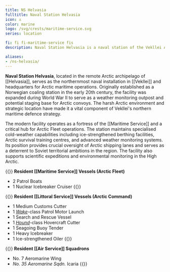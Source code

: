 ```yaml
---
title: NS Helvasia
fulltitle: Naval Station Helvasia
icon: ⚓️
color: marine
logo: /svg/crests/maritime-service.svg
series: location

fi: fi fi-maritime-service fis
description: Naval Station Helvasia is a naval station of the Vekllei Armed Forces, located in the republic of Helvasia.

aliases:
- /ns-helvasia/
---
```

<span class="fi fi-maritime-service fis"></span> **Naval Station Helvasia**, located in the remote Arctic archipelago of [[Helvasia]], serves as the northernmost naval installation in [[Vekllei]] and headquarters for Arctic maritime operations. Originally established as a Norwegian coaling station in the early 20th century, the facility was expanded during World War II to serve as a weather monitoring outpost and potential staging base for Arctic convoys. The harsh Arctic environment and strategic location have made it a vital component of Vekllei's northern maritime defence strategy.

The modern facility operates as a fortress of the [[Maritime Service]] and a critical hub for Arctic Fleet operations. The station maintains specialised cold-weather capabilities including ice-strengthened berthing facilities, Arctic survival training centres, and advanced weather monitoring systems. Its position provides crucial oversight of Arctic shipping lanes and serves as a deterrent to Soviet territorial ambitions in the region. The facility also supports scientific expeditions and environmental monitoring in the High Arctic.

{{<note table>}}
**Resident [[Maritime Service]] Vessels (Arctic Fleet)**

* 2 Patrol Boats
* 1 Nuclear Icebreaker Cruiser
{{</note>}}

{{<note table>}}
**Resident [[Littoral Service]] Vessels (Arctic Command)**

* 1 Medium Customs Cutter
* 1 [*Wake*](/wake-class/)-class Patrol Motor Launch
* 1 Search and Rescue Vessel
* 1 [*Hound*](/hound-class/)-class Hovercraft Cutter
* 1 Seagoing Buoy Tender
* 1 Heavy Icebreaker
* 1 Ice-strengthened Oiler
{{</note>}}

{{<note table>}}
**Resident [[Air Service]] Squadrons**

* No. 7 Aeromarine Wing
* *No. 35 Aeromarine Sqdn.* Icaria
{{</note>}}